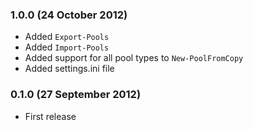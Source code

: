 ### 1.0.0 (24 October 2012)
  - Added `Export-Pools`
  - Added `Import-Pools`
  - Added support for all pool types to `New-PoolFromCopy`
  - Added settings.ini file

### 0.1.0 (27 September 2012)
  - First release